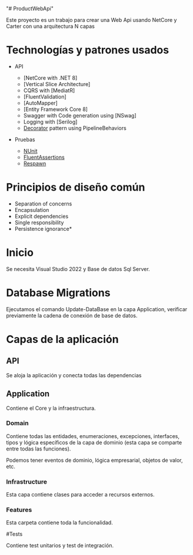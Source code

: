 "# ProductWebApi" 

Este proyecto es un trabajo para crear una Web Api usando NetCore y Carter con una arquitectura N capas
# Technologías y patrones usados

- API
  - [NetCore with .NET 8]
  - [Vertical Slice Architecture]
  - CQRS with [MediatR]
  - [FluentValidation]
  - [AutoMapper]
  - [Entity Framework Core 8]
  - Swagger with Code generation using [NSwag]
  - Logging with [Serilog]
  - [Decorator](https://refactoring.guru/design-patterns/decorator) pattern using PipelineBehaviors

- Pruebas
  - [NUnit](https://nunit.org/)
  - [FluentAssertions](https://fluentassertions.com/)
  - [Respawn](https://github.com/jbogard/Respawn)


# Principios de diseño común

- Separation of concerns
- Encapsulation
- Explicit dependencies
- Single responsibility
- Persistence ignorance*


# Inicio

Se necesita Visual Studio 2022 y Base de datos Sql Server.

# Database Migrations

Ejecutamos el comando Update-DataBase en la capa Application, verificar previamente la cadena de conexión de base de datos.


# Capas de la aplicación

## API

Se aloja la aplicación y conecta todas las dependencias

## Application

Contiene el Core y la infraestructura.

### Domain

Contiene todas las entidades, enumeraciones, excepciones, interfaces, tipos y lógica específicos de la capa de dominio (esta capa se comparte entre todas las funciones).

Podemos tener eventos de dominio, lógica empresarial, objetos de valor, etc.

### Infrastructure

Esta capa contiene clases para acceder a recursos externos.

### Features

Esta carpeta contiene toda la funcionalidad. 

#Tests

Contiene test unitarios y test de integración.